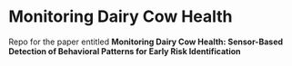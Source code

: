 # Monitoring Dairy Cow Health

Repo for the paper entitled <strong>Monitoring Dairy Cow Health: Sensor-Based Detection of Behavioral Patterns for Early Risk Identification<strong>